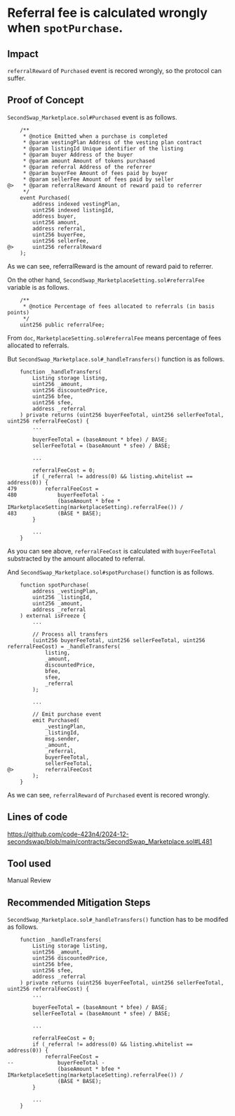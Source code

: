 # Referral fee is calculated wrongly when `spotPurchase`.
## Impact
`referralReward` of `Purchased` event is recored wrongly, so the protocol can suffer.

## Proof of Concept
`SecondSwap_Marketplace.sol#Purchased` event is as follows.
```solidity
    /**
     * @notice Emitted when a purchase is completed
     * @param vestingPlan Address of the vesting plan contract
     * @param listingId Unique identifier of the listing
     * @param buyer Address of the buyer
     * @param amount Amount of tokens purchased
     * @param referral Address of the referrer
     * @param buyerFee Amount of fees paid by buyer
     * @param sellerFee Amount of fees paid by seller
@>   * @param referralReward Amount of reward paid to referrer
     */
    event Purchased(
        address indexed vestingPlan,
        uint256 indexed listingId,
        address buyer,
        uint256 amount,
        address referral,
        uint256 buyerFee,
        uint256 sellerFee,
@>      uint256 referralReward
    );
```
As we can see, referralReward is the amount of reward paid to referrer.

On the other hand, `SecondSwap_MarketplaceSetting.sol#referralFee` variable is as follows.
```solidity
    /**
     * @notice Percentage of fees allocated to referrals (in basis points)
     */
    uint256 public referralFee;
```
From `doc`,  `MarketplaceSetting.sol#referralFee` means percentage of fees allocated to referrals.

But `SecondSwap_Marketplace.sol#_handleTransfers()` function is as follows.
```solidity
    function _handleTransfers(
        Listing storage listing,
        uint256 _amount,
        uint256 discountedPrice,
        uint256 bfee,
        uint256 sfee,
        address _referral
    ) private returns (uint256 buyerFeeTotal, uint256 sellerFeeTotal, uint256 referralFeeCost) {
        ...

        buyerFeeTotal = (baseAmount * bfee) / BASE;
        sellerFeeTotal = (baseAmount * sfee) / BASE;

        ...

        referralFeeCost = 0;
        if (_referral != address(0) && listing.whitelist == address(0)) {
479         referralFeeCost =
480             buyerFeeTotal -
                (baseAmount * bfee * IMarketplaceSetting(marketplaceSetting).referralFee()) /
483             (BASE * BASE);
        }

        ...
    }
```
As you can see above, `referralFeeCost` is calculated with `buyerFeeTotal` substracted by the amount allocated to referral.

And `SecondSwap_Marketplace.sol#spotPurchase()` function is as follows.
```solidity
    function spotPurchase(
        address _vestingPlan,
        uint256 _listingId,
        uint256 _amount,
        address _referral
    ) external isFreeze {
        ...

        // Process all transfers
        (uint256 buyerFeeTotal, uint256 sellerFeeTotal, uint256 referralFeeCost) = _handleTransfers(
            listing,
            _amount,
            discountedPrice,
            bfee,
            sfee,
            _referral
        );

        ...

        // Emit purchase event
        emit Purchased(
            _vestingPlan,
            _listingId,
            msg.sender,
            _amount,
            _referral,
            buyerFeeTotal,
            sellerFeeTotal,
@>          referralFeeCost
        );
    }
```

As we can see, `referralReward` of `Purchased` event is recored wrongly.

## Lines of code
https://github.com/code-423n4/2024-12-secondswap/blob/main/contracts/SecondSwap_Marketplace.sol#L481

## Tool used
Manual Review

## Recommended Mitigation Steps
`SecondSwap_Marketplace.sol#_handleTransfers()` function has to be modifed as follows.
```solidity
    function _handleTransfers(
        Listing storage listing,
        uint256 _amount,
        uint256 discountedPrice,
        uint256 bfee,
        uint256 sfee,
        address _referral
    ) private returns (uint256 buyerFeeTotal, uint256 sellerFeeTotal, uint256 referralFeeCost) {
        ...

        buyerFeeTotal = (baseAmount * bfee) / BASE;
        sellerFeeTotal = (baseAmount * sfee) / BASE;

        ...

        referralFeeCost = 0;
        if (_referral != address(0) && listing.whitelist == address(0)) {
            referralFeeCost =
--              buyerFeeTotal -
                (baseAmount * bfee * IMarketplaceSetting(marketplaceSetting).referralFee()) /
                (BASE * BASE);
        }

        ...
    }
```